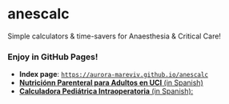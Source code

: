 # anescalc
Simple calculators &amp; time-savers for Anaesthesia &amp; Critical Care!

### Enjoy in GitHub Pages!

- **Index page**: [`https://aurora-mareviv.github.io/anescalc`](https://aurora-mareviv.github.io/anescalc/)
- [**Nutrici&oacute;nn Parenteral para Adultos en UCI** (in Spanish)](https://aurora-mareviv.github.io/anescalc/nutricion_calc.html)
- [**Calculadora Pedi&aacute;trica Intraoperatoria** (in Spanish):](https://aurora-mareviv.github.io/anescalc/ped_calc.html)

    
